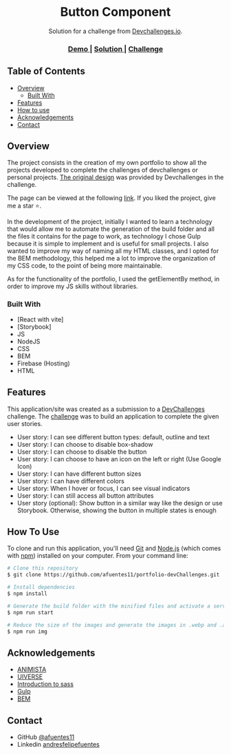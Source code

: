 <!-- Please update value in the {}  -->

<h1 align="center">Button Component</h1>

<div align="center">
   Solution for a challenge from  <a href="http://devchallenges.io" target="_blank">Devchallenges.io</a>.
</div>

<div align="center">
  <h3>
    <a href="https://buttoncomponentdev.web.app/?path=/docs/example-button--docs">
      Demo
    </a>
    <span> | </span>
    <a href="https://devchallenges.io/solutions/rzN7bHl8VAXLm8Ohdo5d">
      Solution
    </a>
    <span> | </span>
    <a href="https://devchallenges.io/challenges/ohgVTyJCbm5OZyTB2gNY">
      Challenge
    </a>
  </h3>
</div>

<!-- TABLE OF CONTENTS -->

## Table of Contents

- [Overview](#overview)
  - [Built With](#built-with)
- [Features](#features)
- [How to use](#how-to-use)
- [Acknowledgements](#acknowledgements)
- [Contact](#contact)

<!-- OVERVIEW -->

## Overview

The project consists in the creation of my own portfolio to show all the projects developed to complete the challenges of devchallenges or personal projects. [The original design](https://www.figma.com/file/O7Omgz2iVR7Vox7shf7O8e?chrome=DOCUMENTATION&embed_host=astra&kind=&node-id=0%3A1&viewer=1) was provided by Devchallenges in the challenge.

The page can be viewed at the following [link](https://andresfuentesmartinez-e887a.firebaseapp.com/). If you liked the project, give me a star ⭐.

In the development of the project, initially I wanted to learn a technology that would allow me to automate the generation of the build folder and all the files it contains for the page to work, as technology I chose Gulp because it is simple to implement and is useful for small projects. I also wanted to improve my way of naming all my HTML classes, and I opted for the BEM methodology, this helped me a lot to improve the organization of my CSS code, to the point of being more maintainable.

As for the functionality of the portfolio, I used the getElementBy method, in order to improve my JS skills without libraries.


### Built With

- [React with vite]
- [Storybook]
- JS
- NodeJS
- CSS
- BEM
- Firebase (Hosting)
- HTML
 

## Features

<!-- List the features of your application or follow the template. Don't share the figma file here :) -->

This application/site was created as a submission to a [DevChallenges](https://devchallenges.io/) challenge. The [challenge](https://devchallenges.io/challenges/ohgVTyJCbm5OZyTB2gNY) was to build an application to complete the given user stories.

- User story: I can see different button types: default, outline and text
- User story: I can choose to disable box-shadow
- User story: I can choose to disable the button
- User story: I can choose to have an icon on the left or right (Use Google Icon)
- User story: I can have different button sizes
- User story: I can have different colors
- User story: When I hover or focus, I can see visual indicators
- User story: I can still access all button attributes
- User story (optional): Show button in a similar way like the design or use Storybook. Otherwise, showing the button in multiple states is enough

## How To Use

To clone and run this application, you'll need [Git](https://git-scm.com) and [Node.js](https://nodejs.org/en/download/) (which comes with [npm](http://npmjs.com)) installed on your computer. From your command line:

```bash
# Clone this repository
$ git clone https://github.com/afuentes11/portfolio-devChallenges.git

# Install dependencies
$ npm install

# Generate the build folder with the minified files and activate a server with browserSync.
$ npm run start

# Reduce the size of the images and generate the images in .webp and .avif format to have images with smaller size.
$ npm run img

```

## Acknowledgements

<!-- This section should list any articles or add-ons/plugins that helps you to complete the project. This is optional but it will help you in the future. For example -->

- [ANIMISTA](https://animista.net/play/attention/jello/jello-horizontal)
- [UIVERSE](https://uiverse.io/all)
- [Introduction to sass](https://www.youtube.com/watch?v=kaSVabk-jbA)
- [Gulp](https://gulpjs.com/docs/en/getting-started/javascript-and-gulpfiles/)
- [BEM](https://getbem.com/)


## Contact

- GitHub [@afuentes11](https://github.com/afuentes11)
- Linkedin [andresfelipefuentes](https://www.linkedin.com/in/andresfuentesmartinez/)

